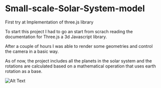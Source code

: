 # Small-scale-Solar-System-model
First try at Implementation of three.js library


To start this project I had to go an start from scrach reading the documentation for Three.js a 3d Javascript library.

After a couple of hours I was able to render some geometries and control the camera in a basic way.

As of now, the project includes all the planets in the solar system and the rotations are calculated based on a mathematical operation that uses earth rotation as a base.

![Alt Text](https://media.giphy.com/media/BqsQzWLHnXV3CVBzEC/giphy.gif)
